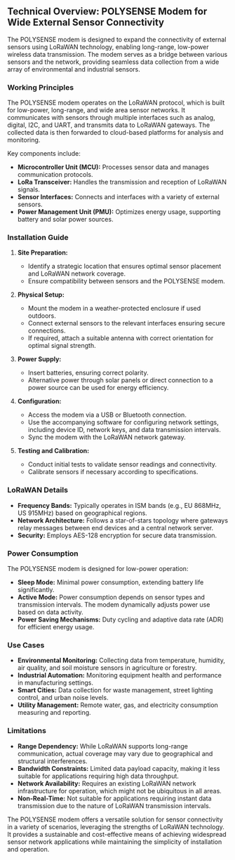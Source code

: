 ## Technical Overview: POLYSENSE Modem for Wide External Sensor Connectivity

The POLYSENSE modem is designed to expand the connectivity of external sensors using LoRaWAN technology, enabling long-range, low-power wireless data transmission. The modem serves as a bridge between various sensors and the network, providing seamless data collection from a wide array of environmental and industrial sensors.

### Working Principles

The POLYSENSE modem operates on the LoRaWAN protocol, which is built for low-power, long-range, and wide area sensor networks. It communicates with sensors through multiple interfaces such as analog, digital, I2C, and UART, and transmits data to LoRaWAN gateways. The collected data is then forwarded to cloud-based platforms for analysis and monitoring.

Key components include:
- **Microcontroller Unit (MCU):** Processes sensor data and manages communication protocols.
- **LoRa Transceiver:** Handles the transmission and reception of LoRaWAN signals.
- **Sensor Interfaces:** Connects and interfaces with a variety of external sensors.
- **Power Management Unit (PMU):** Optimizes energy usage, supporting battery and solar power sources.

### Installation Guide

1. **Site Preparation:**
   - Identify a strategic location that ensures optimal sensor placement and LoRaWAN network coverage.
   - Ensure compatibility between sensors and the POLYSENSE modem.

2. **Physical Setup:**
   - Mount the modem in a weather-protected enclosure if used outdoors.
   - Connect external sensors to the relevant interfaces ensuring secure connections.
   - If required, attach a suitable antenna with correct orientation for optimal signal strength.

3. **Power Supply:**
   - Insert batteries, ensuring correct polarity.
   - Alternative power through solar panels or direct connection to a power source can be used for energy efficiency.

4. **Configuration:**
   - Access the modem via a USB or Bluetooth connection.
   - Use the accompanying software for configuring network settings, including device ID, network keys, and data transmission intervals.
   - Sync the modem with the LoRaWAN network gateway.

5. **Testing and Calibration:**
   - Conduct initial tests to validate sensor readings and connectivity.
   - Calibrate sensors if necessary according to specifications.

### LoRaWAN Details

- **Frequency Bands:** Typically operates in ISM bands (e.g., EU 868MHz, US 915MHz) based on geographical regions.
- **Network Architecture:** Follows a star-of-stars topology where gateways relay messages between end devices and a central network server.
- **Security:** Employs AES-128 encryption for secure data transmission.

### Power Consumption

The POLYSENSE modem is designed for low-power operation:
- **Sleep Mode:** Minimal power consumption, extending battery life significantly.
- **Active Mode:** Power consumption depends on sensor types and transmission intervals. The modem dynamically adjusts power use based on data activity.
- **Power Saving Mechanisms:** Duty cycling and adaptive data rate (ADR) for efficient energy usage.

### Use Cases

- **Environmental Monitoring:** Collecting data from temperature, humidity, air quality, and soil moisture sensors in agriculture or forestry.
- **Industrial Automation:** Monitoring equipment health and performance in manufacturing settings.
- **Smart Cities:** Data collection for waste management, street lighting control, and urban noise levels.
- **Utility Management:** Remote water, gas, and electricity consumption measuring and reporting.

### Limitations

- **Range Dependency:** While LoRaWAN supports long-range communication, actual coverage may vary due to geographical and structural interferences.
- **Bandwidth Constraints:** Limited data payload capacity, making it less suitable for applications requiring high data throughput.
- **Network Availability:** Requires an existing LoRaWAN network infrastructure for operation, which might not be ubiquitous in all areas.
- **Non-Real-Time:** Not suitable for applications requiring instant data transmission due to the nature of LoRaWAN transmission intervals.

The POLYSENSE modem offers a versatile solution for sensor connectivity in a variety of scenarios, leveraging the strengths of LoRaWAN technology. It provides a sustainable and cost-effective means of achieving widespread sensor network applications while maintaining the simplicity of installation and operation.